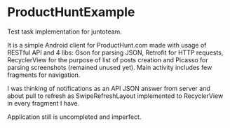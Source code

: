 # ProductHuntExample
Test task implementation for juntoteam.

It is a simple Android client for ProductHunt.com made with usage of RESTful API and 4 libs: Gson for parsing JSON, Retrofit for HTTP 
requests, RecyclerView for the purpose of list of posts creation and Picasso for parsing screenshots (remained unused yet). Main activity 
includes few fragments for navigation.

I was thinking of notifications as an API JSON answer from server and about pull to refresh as SwipeRefreshLayout implemented to 
RecyclerView in every fragment I have.

Application still is uncompleted and imperfect.
